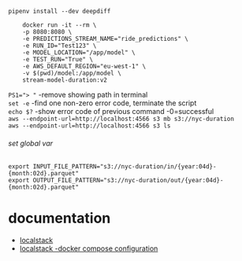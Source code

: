 ```pipenv install --dev deepdiff```  

```
    docker run -it --rm \
    -p 8080:8080 \
    -e PREDICTIONS_STREAM_NAME="ride_predictions" \
    -e RUN_ID="Test123" \
    -e MODEL_LOCATION="/app/model" \
    -e TEST_RUN="True" \ 
    -e AWS_DEFAULT_REGION="eu-west-1" \ 
    -v $(pwd)/model:/app/model \ 
    stream-model-duration:v2
```     
```PS1="> "``` -remove showing path in terminal    
```set -e``` -find one non-zero error code, terminate the script     
```echo $?``` -show error code of previous command -0=successful    
```aws --endpoint-url=http://localhost:4566 s3 mb s3://nyc-duration```     
```aws --endpoint-url=http://localhost:4566 s3 ls``` 

###### set global var
```
export INPUT_FILE_PATTERN="s3://nyc-duration/in/{year:04d}-{month:02d}.parquet"
export OUTPUT_FILE_PATTERN="s3://nyc-duration/out/{year:04d}-{month:02d}.parquet"
```

# documentation
* [localstack](https://github.com/localstack/localstack)
* [localstack -docker compose configuration](https://docs.localstack.cloud/getting-started/installation/#docker-compose)